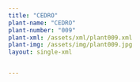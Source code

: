```yaml
---
title: "CEDRO"
plant-name: "CEDRO"
plant-number: "009"
plant-xml: /assets/xml/plant009.xml
plant-img: /assets/img/plant009.jpg
layout: single-xml


---
```

